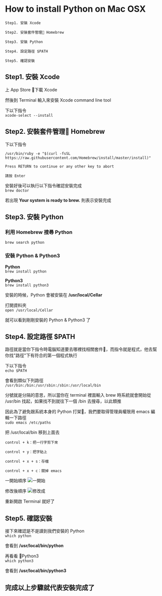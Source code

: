 # How to install Python on Mac OSX

```
Step1. 安裝 Xcode

Step2. 安裝套件管理 Homebrew

Step3. 安裝 Python

Step4. 設定路徑 $PATH

Step5. 確認安裝
```  

## Step1. 安裝 Xcode
上 App Store 下載 Xcode

然後到 Terminal 輸入來安裝 Xcode command line tool  

下以下指令  
`xcode-select --install`  

## Step2. 安裝套件管理 Homebrew  
下以下指令  
```
/usr/bin/ruby -e "$(curl -fsSL https://raw.githubusercontent.com/Homebrew/install/master/install)"
```  

```
Press RETURN to continue or any other key to abort

請按 Enter
```  

安裝好後可以執行以下指令確認安裝完成  
`brew doctor`  

若出現 **Your system is ready to brew.** 則表示安裝完成  

## Step3. 安裝 Python  
### 利用 Homebrew 搜尋 Python  
`brew search python`  

### 安裝 Python & Python3  

**Python**  
`brew install python`  

**Python3**  
`brew install python3`  

安裝的時候，Python 會被安裝在  **/usr/local/Cellar**  

打開資料夾  
`open /usr/local/Cellar`  

就可以看到剛剛安裝的 Python & Python3 了  

## Step4. 設定路徑 $PATH  
路徑就是當你下指令時電腦知道要去哪裡找相關套件，而指令就是程式，他去幫你找"路徑"下有符合的第一個程式執行  

下以下指令  
`echo $PATH`  

會看到類似下列路徑  
`/usr/bin:/bin:/usr/sbin:/sbin:/usr/local/bin`  

分號就是分隔的意思，所以當你在 terminal 裡面輸入 brew 時系統就會開始從 /usr/bin 找起，如果找不到就往下一個 /bin 去搜尋，以此類推  

因此為了避免跟系統本身的 Python 打架，我們要取得管理員權限用 emacs 編輯一下路徑  
`sudo emacs /etc/paths`   

把 /usr/local/bin 移到上面去  

```
control + k：把一行字剪下來

control + y：把字貼上

control + x + s：存檔

control + x + c：關掉 emacs
```  

一開始順序
![一開始](https://i.imgur.com/XKxuTaK.png)

修改後順序
![修改成](https://i.imgur.com/FOAmJzd.png)

重新開啟 Terminal 就好了  

## Step5. 確認安裝  
接下來確認是不是讀到我們安裝的 Python  
`which python`  

會看到 **/usr/local/bin/python**  

再看看 Python3  
`which python3` 

會看到 **/usr/local/bin/python3**  

## 完成以上步驟就代表安裝完成了
